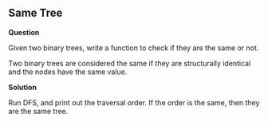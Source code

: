 <h2>Same Tree</h2>

**Question**

Given two binary trees, write a function to check if they are the same or not.

Two binary trees are considered the same if they are structurally identical and the nodes have the same value.

**Solution**

Run DFS, and print out the traversal order. If the order is the same, then they are the same tree.